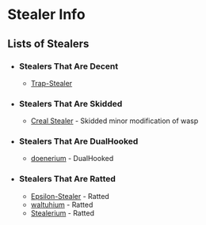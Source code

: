 # Stealer Info
## Lists of Stealers
- ### Stealers That Are Decent
  - [Trap-Stealer](https://github.com/TheCuteOwl/Trap-Stealer) 
- ### Stealers That Are Skidded
  - [Creal Stealer](https://github.com/Ayhuuu/Creal-Stealer/) - Skidded minor modification of wasp

- ### Stealers That Are DualHooked 
  - [doenerium](https://github.com/doenerium69/doenerium) - DualHooked
- ### Stealers That Are Ratted 
  - [Epsilon-Stealer](https://github.com/IWcommunityFR/Epsilon-Stealer) - Ratted
  - [waltuhium](https://github.com/waltuhium23/waltuhium) - Ratted
  - [Stealerium](https://github.com/Rmejia39/Stealerium) - Ratted

